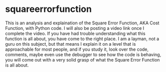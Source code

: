 # squareerrorfunction
This is an analysis and explaination of the Square Error Function, AKA Cost Function, with Python code.
I will also be posting a video link once I complete the video.  If you have had trouble understanding 
what this function is all about,  you have come to the right place.  I am a layman, not a guru on this
subject, but that means I explain it on a level that is approachable for most people, and if you study
it, look over the code, comments, maybe even use the debugger to see how the code is behaving, you will
come out with a very solid grasp of what the Square Error Function is all about.


